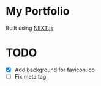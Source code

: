 # My Portfolio

Built using [NEXT.js](https://nextjs.org)

# TODO

- [X] Add background for favicon.ico
- [ ] Fix meta tag